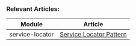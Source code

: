 ### Relevant Articles: 

Module | Article
--|--
service-locator | [Service Locator Pattern](http://www.baeldung.com/java-service-locator-pattern)